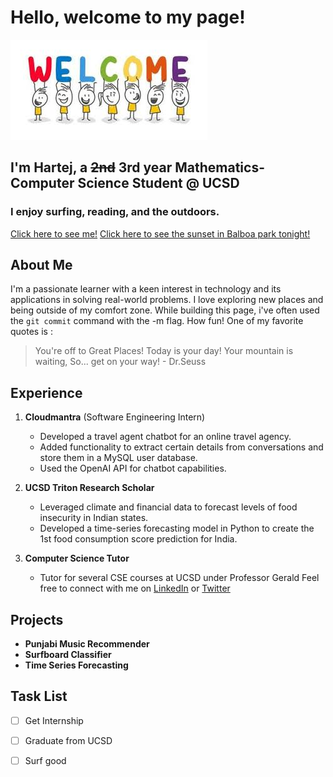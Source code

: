 # Hello, welcome to my page!
![Welcome!](welcome.jpeg)
## I'm Hartej, a ~~2nd~~ 3rd year Mathematics-Computer Science Student @ UCSD 
### I enjoy surfing, reading, and the outdoors. 


[Click here to see me!](DSC_0317.jpg)
[Click here to see the sunset in Balboa park tonight!](image000000.jpg)

## About Me
I'm a passionate learner with a keen interest in technology and its applications in solving real-world problems. I love exploring new places and being outside of my comfort zone. While building this page, i've often used the `git commit` command with the -m flag. How fun!
One of my favorite quotes is : 
>You're off to Great Places! Today is your day! Your mountain is waiting, So... get on your way! - Dr.Seuss

## Experience
1. **Cloudmantra** (Software Engineering Intern)
   - Developed a travel agent chatbot for an online travel agency.
   - Added functionality to extract certain details from conversations and store them in a MySQL user database.
   - Used the OpenAI API for chatbot capabilities.

2. **UCSD Triton Research Scholar**
   - Leveraged climate and financial data to forecast levels of food insecurity in Indian states.
   - Developed a time-series forecasting model in Python to create the 1st food consumption score prediction for India.
3. **Computer Science Tutor**
   - Tutor for several CSE courses at UCSD under Professor Gerald
Feel free to connect with me on [LinkedIn](https://www.linkedin.com/in/hartej-singh-50751b1b7/) or [Twitter](https://twitter.com/tejaman44) 

## Projects
- **Punjabi Music Recommender**
- **Surfboard Classifier**
- **Time Series Forecasting**

## Task List
- [ ] Get Internship
- [ ] Graduate from UCSD
- [ ] Surf good


